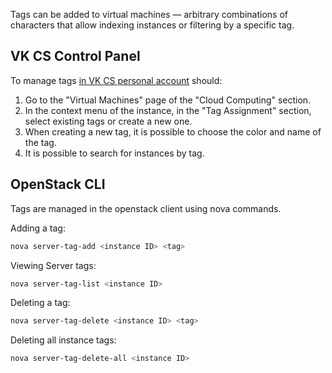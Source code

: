 Tags can be added to virtual machines — arbitrary combinations of characters that allow indexing instances or filtering by a specific tag.

## VK CS Control Panel

To manage tags [in VK CS personal account](http://mchs.mail.ru/app/services/info/servers/) should:

1. Go to the "Virtual Machines" page of the "Cloud Computing" section.
2. In the context menu of the instance, in the "Tag Assignment" section, select existing tags or create a new one.
3. When creating a new tag, it is possible to choose the color and name of the tag.
4. It is possible to search for instances by tag.

## OpenStack CLI

Tags are managed in the openstack client using nova commands.

Adding a tag:

```bash
nova server-tag-add <instance ID> <tag>
```

Viewing Server tags:

```bash
nova server-tag-list <instance ID>
```

Deleting a tag:

```bash
nova server-tag-delete <instance ID> <tag>
```

Deleting all instance tags:

```bash
nova server-tag-delete-all <instance ID>
```
